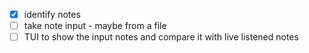 - [x] identify notes
- [ ] take note input - maybe from a file
- [ ] TUI to show the input notes and compare it with live listened notes
